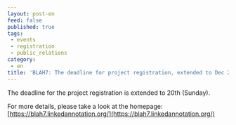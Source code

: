 ```yaml
---
layout: post-en
feed: false
published: true
tags:
 - events
 - registration
 - public_relations
category:
 - en
title: 'BLAH7: The deadline for project registration, extended to Dec 20th.'
---
```

The deadline for the project registration is extended to 20th (Sunday).

For more details, please take a look at the homepage:<br/>
[https://blah7.linkedannotation.org/](https://blah7.linkedannotation.org/) 
